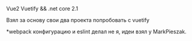 Vue2  Vuetify && .net core 2.1

Взял за основу свои два проекта  попробовать с vuetify
  

*webpack конфигурацию и eslint делал не я, идеи взял у MarkPieszak.

